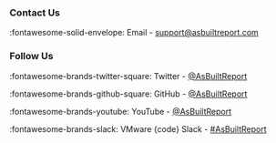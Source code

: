 ### Contact Us
:fontawesome-solid-envelope: Email - [support@asbuiltreport.com](mailto:support@asbuiltreport.com)

### Follow Us

:fontawesome-brands-twitter-square: Twitter - [@AsBuiltReport](https://twitter.com/asbuiltreport)

:fontawesome-brands-github-square: GitHub - [@AsBuiltReport](https://github.com/AsBuiltReport)

:fontawesome-brands-youtube: YouTube - [@AsBuiltReport](https://www.youtube.com/channel/UCi8vPY40jRpr0tZZPgBqpbA/)

:fontawesome-brands-slack: VMware {code} Slack - [#AsBuiltReport](https://code.vmware.com/join)